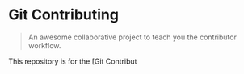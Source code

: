 # Git Contributing

> An awesome collaborative project to teach you the contributor workflow.

This repository is for the [Git Contribut


